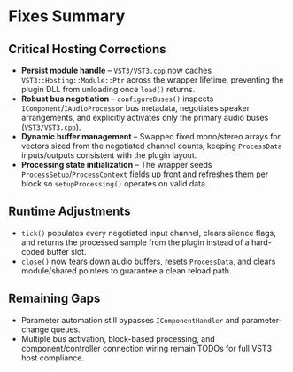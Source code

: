 # Fixes Summary

## Critical Hosting Corrections
- **Persist module handle** – `VST3/VST3.cpp` now caches `VST3::Hosting::Module::Ptr` across the wrapper lifetime, preventing the plugin DLL from unloading once `load()` returns.
- **Robust bus negotiation** – `configureBuses()` inspects `IComponent`/`IAudioProcessor` bus metadata, negotiates speaker arrangements, and explicitly activates only the primary audio buses (`VST3/VST3.cpp`).
- **Dynamic buffer management** – Swapped fixed mono/stereo arrays for vectors sized from the negotiated channel counts, keeping `ProcessData` inputs/outputs consistent with the plugin layout.
- **Processing state initialization** – The wrapper seeds `ProcessSetup`/`ProcessContext` fields up front and refreshes them per block so `setupProcessing()` operates on valid data.

## Runtime Adjustments
- `tick()` populates every negotiated input channel, clears silence flags, and returns the processed sample from the plugin instead of a hard-coded buffer slot.
- `close()` now tears down audio buffers, resets `ProcessData`, and clears module/shared pointers to guarantee a clean reload path.

## Remaining Gaps
- Parameter automation still bypasses `IComponentHandler` and parameter-change queues.
- Multiple bus activation, block-based processing, and component/controller connection wiring remain TODOs for full VST3 host compliance.

